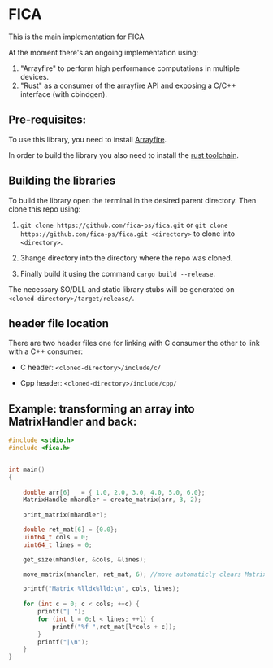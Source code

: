 # FICA

This is the main implementation for FICA

At the moment there's an ongoing implementation using:

1. "Arrayfire" to perform high performance computations in multiple devices.
2. "Rust" as a consumer of the arrayfire API and exposing a C/C++ interface (with cbindgen).

## Pre-requisites:

To use this library, you need to install [Arrayfire](http://arrayfire.org/docs/installing.htm).

In order to build the library you also need to install the [rust toolchain](https://rustup.rs/).

## Building the libraries

To build the library open the terminal in the desired parent directory. 
Then clone this repo using:

1. ``git clone https://github.com/fica-ps/fica.git`` or ``git clone https://github.com/fica-ps/fica.git <directory>`` to clone into ``<directory>``.

2. 3hange directory into the directory where the repo was cloned.

3. Finally build it using the command ``cargo build --release``.

The necessary SO/DLL and static library stubs will be generated on ``<cloned-directory>/target/release/``.

## header file location

There are two header files one for linking with C consumer the other to link with a C++ consumer:

* C header: ``<cloned-directory>/include/c/``

* Cpp header: ``<cloned-directory>/include/cpp/``

## Example: transforming an array into MatrixHandler and back:

```C
#include <stdio.h>
#include <fica.h>


int main()
{
	
	double arr[6]   = { 1.0, 2.0, 3.0, 4.0, 5.0, 6.0};
	MatrixHandle mhandler = create_matrix(arr, 3, 2);
	
	print_matrix(mhandler);

	double ret_mat[6] = {0.0};
	uint64_t cols = 0;
	uint64_t lines = 0;

	get_size(mhandler, &cols, &lines);

	move_matrix(mhandler, ret_mat, 6); //move automaticly clears MatrixHandler resource

	printf("Matrix %lldx%lld:\n", cols, lines);
	
	for (int c = 0; c < cols; ++c) {
		printf("| ");
		for (int l = 0;l < lines; ++l) {
			printf("%f ",ret_mat[l*cols + c]);
		}
		printf("|\n");
	}
}
```
